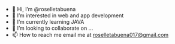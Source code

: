 - 👋 Hi, I’m @roselletabuena
- 👀 I’m interested in web and app development 
- 🌱 I’m currently learning JAVA
- 💞️ I’m looking to collaborate on ...
- 📫 How to reach me email me at roselletabuena017@gmail.com

<!---
roselletabuena/roselletabuena is a ✨ special ✨ repository because its `README.md` (this file) appears on your GitHub profile.
You can click the Preview link to take a look at your changes.
--->
